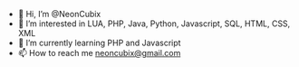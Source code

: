 - 👋 Hi, I’m @NeonCubix
- 👀 I’m interested in LUA, PHP, Java, Python, Javascript, SQL, HTML, CSS, XML
- 🌱 I’m currently learning PHP and Javascript
- 📫 How to reach me neoncubix@gmail.com

<!---
NeonCubix/NeonCubix is a ✨ special ✨ repository because its `README.md` (this file) appears on your GitHub profile.
You can click the Preview link to take a look at your changes.
--->

